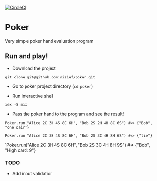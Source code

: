 [![CircleCI](https://circleci.com/gh/sizief/poker/tree/master.svg?style=svg)](https://circleci.com/gh/sizief/poker/tree/master)


# Poker

Very simple poker hand evaluation program


## Run and play!

- Download the project

`git clone git@github.com:sizief/poker.git`

- Go to poker project directory (`cd poker`)

- Run interactive shell 

`iex -S mix`

- Pass the poker hand to the program and see the result!

`Poker.run("Alice 2C 3H 4S 8C 6H", "Bob 2S 2H 4H 8C 6S") #=> {"Bob", "one pair"}`

`Poker.run("Alice 2C 3H 4S 8C 6H", "Bob 2S 3C 4H 8H 6S") #=> {"tie"}`

`Poker.run("Alice 2C 3H 4S 8C 6H", "Bob 2S 3C 4H 8H 9S") #=> {"Bob", "High card: 9"}

### TODO
 - Add input validation
